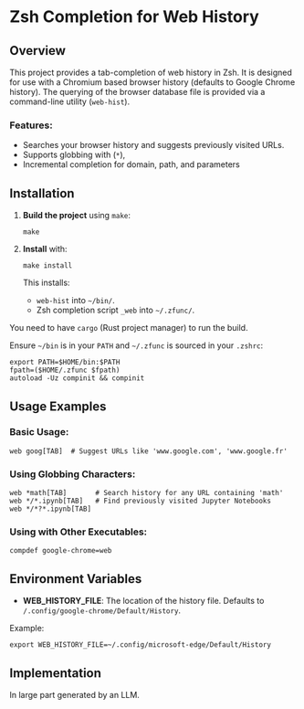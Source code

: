 # Zsh Completion for Web History

## Overview

This project provides a tab-completion of web history in Zsh.
It is designed for use with a Chromium based browser history (defaults to Google Chrome history).
The querying of the browser database file is provided via a command-line utility (`web-hist`).

### Features:
- Searches your browser history and suggests previously visited URLs.
- Supports globbing with (`*`),
- Incremental completion for domain, path, and parameters

## Installation

1. **Build the project** using `make`:
    ```shell
    make
    ```

2. **Install** with:
    ```shell
    make install
    ```

    This installs:
    - `web-hist` into `~/bin/`.
    - Zsh completion script `_web` into `~/.zfunc/`.

You need to have `cargo` (Rust project manager) to run the build.

Ensure `~/bin` is in your `PATH` and `~/.zfunc` is sourced in your `.zshrc`:
```shell
export PATH=$HOME/bin:$PATH
fpath=($HOME/.zfunc $fpath)
autoload -Uz compinit && compinit
```

## Usage Examples

### Basic Usage:
```shell
web goog[TAB]  # Suggest URLs like 'www.google.com', 'www.google.fr'
```

### Using Globbing Characters:
```shell
web *math[TAB]       # Search history for any URL containing 'math'
web */*.ipynb[TAB]   # Find previously visited Jupyter Notebooks
web */*?*.ipynb[TAB]
```

### Using with Other Executables:
```shell
compdef google-chrome=web
```

## Environment Variables
- **WEB_HISTORY_FILE**: The location of the history file. Defaults to
`/.config/google-chrome/Default/History`.

Example:
```shell
export WEB_HISTORY_FILE=~/.config/microsoft-edge/Default/History
```

## Implementation
In large part generated by an LLM.
